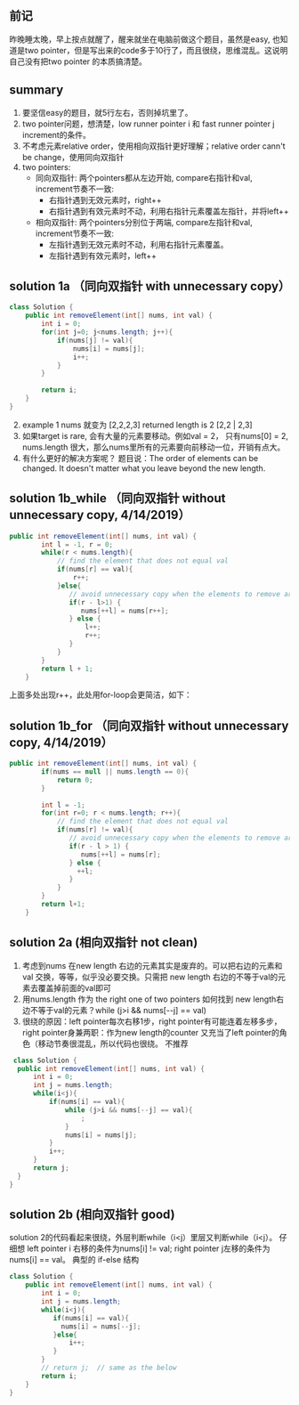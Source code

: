 ## 前记
昨晚睡太晚，早上按点就醒了，醒来就坐在电脑前做这个题目，虽然是easy, 也知道是two pointer，但是写出来的code多于10行了，而且很绕，思维混乱。这说明自己没有把two pointer
的本质搞清楚。

## summary
1. 要坚信easy的题目，就5行左右，否则掉坑里了。 
2. two pointer问题，想清楚，low runner pointer i 和 fast runner pointer j increment的条件。
3. 不考虑元素relative order，使用相向双指针更好理解；relative order cann't be change，使用同向双指针
4. two pointers: 
   * 同向双指针: 两个pointers都从左边开始, compare右指针和val, increment节奏不一致: 
      * 右指针遇到无效元素时，right++
      * 右指针遇到有效元素时不动，利用右指针元素覆盖左指针，并将left++
   * 相向双指针: 两个pointers分别位于两端, compare左指针和val, increment节奏不一致: 
      * 左指针遇到无效元素时不动，利用右指针元素覆盖。
      * 左指针遇到有效元素时，left++
 

## solution 1a （同向双指针 with unnecessary copy）
```java
class Solution {
    public int removeElement(int[] nums, int val) {  
        int i = 0;
        for(int j=0; j<nums.length; j++){
            if(nums[j] != val){
                nums[i] = nums[j];
                i++;
            }
        }
       
        return i;     
    }
}
```
2. example 1 nums 就变为 [2,2,2,3] returned length is 2 [2,2 | 2,3]
3. 如果target is rare, 会有大量的元素要移动。例如val = 2， 只有nums[0] = 2, nums.length 很大，那么nums里所有的元素要向前移动一位，开销有点大。 
4. 有什么更好的解决方案呢？ 题目说：The order of elements can be changed. It doesn't matter what you leave beyond the new length.
## solution 1b_while （同向双指针 without unnecessary copy, 4/14/2019）
```java
public int removeElement(int[] nums, int val) {          
        int l = -1, r = 0;
        while(r < nums.length){
            // find the element that does not equal val
            if(nums[r] == val){
                r++;
            }else{
               // avoid unnecessary copy when the elements to remove are rare
               if(r - l>1) {
                  nums[++l] = nums[r++];
               } else {
                   l++;
                   r++;
               }
            }  
        }      
        return l + 1;
    }
```
上面多处出现r++，此处用for-loop会更简洁，如下：
## solution 1b_for （同向双指针 without unnecessary copy, 4/14/2019）
```java
public int removeElement(int[] nums, int val) {
        if(nums == null || nums.length == 0){
            return 0;
        }
                
        int l = -1;
        for(int r=0; r < nums.length; r++){
            // find the element that does not equal val
            if(nums[r] != val){     
               // avoid unnecessary copy when the elements to remove are rare
               if(r - l > 1) {
                  nums[++l] = nums[r];
               } else {
                 ++l; 
               }
            }  
        }      
        return l+1;
    }
```
## solution 2a (相向双指针 not clean) 
1. 考虑到nums 在new length 右边的元素其实是废弃的。可以把右边的元素和val 交换，等等，似乎没必要交换。只需把 new length 右边的不等于val的元素去覆盖掉前面的val即可
2. 用nums.length 作为 the right one of two pointers 
  如何找到 new length右边不等于val的元素？while (j>i && nums[--j] == val)
3. 很绕的原因：left pointer每次右移1步，right pointer有可能连着左移多步， right pointer身兼两职：作为new length的counter
   又充当了left pointer的角色（移动节奏很混乱，所以代码也很绕。 不推荐
  ```java
   class Solution {
    public int removeElement(int[] nums, int val) {  
        int i = 0;
        int j = nums.length; 
        while(i<j){
            if(nums[i] == val){ 
                while (j>i && nums[--j] == val){
                    ;
                }
                nums[i] = nums[j];  
            } 
            i++;
        } 
        return j;     
    }
}  
```
## solution 2b (相向双指针 good)
solution 2的代码看起来很绕，外层判断while（i<j）里层又判断while（i<j）。
仔细想 left pointer i 右移的条件为nums[i] != val; right pointer j左移的条件为nums[i] == val。 典型的 if-else 结构
```java
class Solution {
    public int removeElement(int[] nums, int val) {  
        int i = 0;
        int j = nums.length; 
        while(i<j){
           if(nums[i] == val){
             nums[i] = nums[--j]; 
           }else{
               i++;
           } 
        }
        // return j;  // same as the below 
        return i;
    }
}
```
